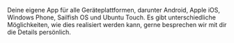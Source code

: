 Deine eigene App für alle Geräteplattformen, darunter Android, Apple iOS, Windows Phone, Sailfish OS und Ubuntu Touch. Es gibt unterschiedliche Möglichkeiten, wie dies realisiert werden kann, gerne besprechen wir mit dir die Details persönlich.